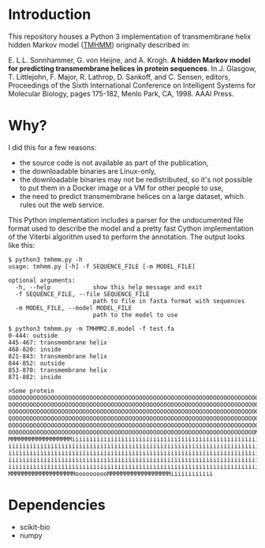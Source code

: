# Introduction

This repository houses a Python 3 implementation of transmembrane helix hidden Markov model ([TMHMM](http://www.cbs.dtu.dk/services/TMHMM/)) originally described in:

E\. L.L. Sonnhammer, G. von Heijne, and A. Krogh. **A hidden Markov model for predicting transmembrane helices in protein sequences**. In J. Glasgow, T. Littlejohn, F. Major, R. Lathrop, D. Sankoff, and C. Sensen, editors, Proceedings of the Sixth International Conference on Intelligent Systems for Molecular Biology, pages 175-182, Menlo Park, CA, 1998. AAAI Press.

# Why?

I did this for a few reasons:

- the source code is not available as part of the publication,
- the downloadable binaries are Linux-only,
- the downloadable binaries may not be redistributed, so it's not possible to
  put them in a Docker image or a VM for other people to use,
- the need to predict transmembrane helices on a large dataset, which rules
  out the web service.

This Python implementation includes a parser for the undocumented file format
used to describe the model and a pretty fast Cython implementation of the Viterbi algorithm used to perform the annotation. The output looks like this:

    $ python3 tmhmm.py -h
    usage: tmhmm.py [-h] -f SEQUENCE_FILE [-m MODEL_FILE]

    optional arguments:
      -h, --help            show this help message and exit
      -f SEQUENCE_FILE, --file SEQUENCE_FILE
                            path to file in fasta format with sequences
      -m MODEL_FILE, --model MODEL_FILE
                            path to the model to use

    $ python3 tmhmm.py -m TMHMM2.0.model -f test.fa
    0-444: outside
    445-467: transmembrane helix
    468-820: inside
    821-843: transmembrane helix
    844-852: outside
    853-870: transmembrane helix
    871-882: inside

    >Some protein
    OOOOOOOOOOOOOOOOOOOOOOOOOOOOOOOOOOOOOOOOOOOOOOOOOOOOOOOOOOOOOOOOOOOOOOOOOOO
    OOOOOOOOOOOOOOOOOOOOOOOOOOOOOOOOOOOOOOOOOOOOOOOOOOOOOOOOOOOOOOOOOOOOOOOOOOO
    OOOOOOOOOOOOOOOOOOOOOOOOOOOOOOOOOOOOOOOOOOOOOOOOOOOOOOOOOOOOOOOOOOOOOOOOOOO
    OOOOOOOOOOOOOOOOOOOOOOOOOOOOOOOOOOOOOOOOOOOOOOOOOOOOOOOOOOOOOOOOOOOOOOOOOOO
    OOOOOOOOOOOOOOOOOOOOOOOOOOOOOOOOOOOOOOOOOOOOOOOOOOOOOOOOOOOOOOOOOOOOOOOOOOO
    OOOOOOOOOOOOOOOOOOOOOOOOOOOOOOOOOOOOOOOOOOOOOOOOOOOOOOOOOOOOOOOOOOOOOOMMMMM
    MMMMMMMMMMMMMMMMMMiiiiiiiiiiiiiiiiiiiiiiiiiiiiiiiiiiiiiiiiiiiiiiiiiiiiiiiii
    iiiiiiiiiiiiiiiiiiiiiiiiiiiiiiiiiiiiiiiiiiiiiiiiiiiiiiiiiiiiiiiiiiiiiiiiiii
    iiiiiiiiiiiiiiiiiiiiiiiiiiiiiiiiiiiiiiiiiiiiiiiiiiiiiiiiiiiiiiiiiiiiiiiiiii
    iiiiiiiiiiiiiiiiiiiiiiiiiiiiiiiiiiiiiiiiiiiiiiiiiiiiiiiiiiiiiiiiiiiiiiiiiii
    iiiiiiiiiiiiiiiiiiiiiiiiiiiiiiiiiiiiiiiiiiiiiiiiiiiiiiiiiiiiiiiiiiiiiiiMMMM
    MMMMMMMMMMMMMMMMMMMoooooooooMMMMMMMMMMMMMMMMMMiiiiiiiiiiii


# Dependencies

* scikit-bio
* numpy
